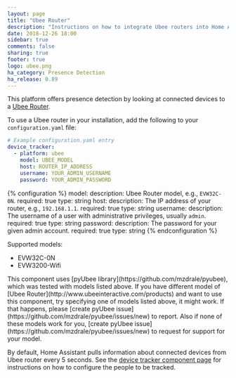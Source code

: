 ```yaml
---
layout: page
title: "Ubee Router"
description: "Instructions on how to integrate Ubee routers into Home Assistant."
date: 2018-12-26 18:00
sidebar: true
comments: false
sharing: true
footer: true
logo: ubee.png
ha_category: Presence Detection
ha_release: 0.89
---
```


This platform offers presence detection by looking at connected devices to a [Ubee Router](http://www.ubeeinteractive.com/products).

To use a Ubee router in your installation, add the following to your `configuration.yaml` file:

```yaml
# Example configuration.yaml entry
device_tracker:
  - platform: ubee
    model: UBEE_MODEL
    host: ROUTER_IP_ADDRESS
    username: YOUR_ADMIN_USERNAME
    password: YOUR_ADMIN_PASSWORD
```

{% configuration %}
model:
  description: Ubee Router model, e.g., `EVW32C-0N`.
  required: true
  type: string
host:
  description: The IP address of your router, e.g., `192.168.1.1`.
  required: true
  type: string
username:
  description: The username of a user with administrative privileges, usually `admin`.
  required: true
  type: string
password:
  description: The password for your given admin account.
  required: true
  type: string
{% endconfiguration %}

Supported models:
- EVW32C-0N
- EVW3200-Wifi

<p class='note info'>
This component uses [pyUbee library](https://github.com/mzdrale/pyubee), which was tested with models listed above. If you have different model of [Ubee Router](http://www.ubeeinteractive.com/products) and want to use this component, try specifying one of models listed above, it might work. If that happens, please [create pyUbee issue](https://github.com/mzdrale/pyubee/issues/new) to report. Also if none of these models work for you, [create pyUbee issue](https://github.com/mzdrale/pyubee/issues/new) to request for support for your model.
</p>

By default, Home Assistant pulls information about connected devices from Ubee router every 5 seconds.
See the [device tracker component page](/components/device_tracker/) for instructions on how to configure the people to be tracked.
